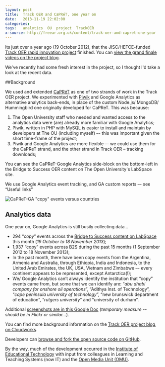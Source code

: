 ```yaml
---
layout: post
title:  Track OER and CaPRéT, one year on
date:   2013-11-19 22:02:00
categories:
tags:   analytics  OU  project  TrackOER
x-source: http://freear.org.uk/content/track-oer-and-capret-one-year
---
```




Its just over a year ago (19 October 2012), that the JISC/HEFCE-funded
[Track OER rapid innovation project][trackoer] finished.
You can [view the grand finale videos on the project blog][view].

We've recently had some fresh interest in the project, so I thought I'd take a look at the recent data.


##Background

We used and extended [CaPRéT][] as one of two strands of work in the Track OER project.
We experimented with [Piwik][] and Google Analytics as alternative analytics back-ends,
in place of the custom Node.js/ MongoDB/ Hummingbird one originally developed for CaPReT.
This was because:

1. The Open University staff who needed and wanted access to the analytics data were (are) already more familiar with Google Analytics;
2. Piwik, written in PHP with MySQL is easier to install and maintain by developers at The OU (including myself) –- this was important given the short time-frame of the project;
3. Piwik and Google Analytics are more flexible –- we could use them for the CaPReT strand, and the other strand in Track OER – tracking downloads;

You can see the CaPReT-Google Analytics side-block on the bottom-left in the Bridge to Success OER content on The Open University's LabSpace site.

We use Google Analytics event tracking, and GA custom reports –- see “Useful links”

![CaPReT-GA "copy" events versus countries][img-1]


## Analytics data

One year on, Google Analytics is still busily collecting data…

* 294 “_copy_” events across the [Bridge to Success content on LabSpace][b2s] this month
  (_19 October to 18 November 2013_);
* 1,937 “copy” events across B2S during the past 15 months (1 September 2012 to 18 November 2013);
* In the past month, there have been copy events from the Argentina, Armenia and Australia, through Ethiopia, India and Indonesia, to the United Arab Emirates, the UK, USA, Vietnam and Zimbabwe –- every continent appears to be represented, except Antarctica(!);
* We/ Google Analytics can’t always identify the institution that “copy” events came from,
but some that we can identify are: “_abu dhabi company for onshore oil operations_”,
“Adithya Inst. of Technology”, “_cape peninsula university of technology_”,
“new brunswick department of education”, “_rutgers university_” and “university of durham”.

Additional [screenshots are in this Google Doc][gdoc] (_temporary measure -- should be in Flickr or similar..._).

You can find more background information on the [Track OER project blog, on Cloudworks][trackoer].

Developers can [browse and fork the open source code on GitHub][github].

By the way, much of the development occurred in the [Institute of Educational Technology][iet]
with input from colleagues in Learning and Teaching Systems (now IT) and the [Open Media Unit (OMU)][].



[img-1]: https://lh4.googleusercontent.com/iUMpMF6gW0y2nYxH1GmzukuUxRd40ypoooOAajfD_zhdj8zUY_QCPcpIDq4rm7z9boMZmSMW-KrP7JW1YOD8gFGQ540kNYTB8ZeCgtv605-lUD2K1jHdMQHuoA

[trackoer]: http://cloudworks.ac.uk/cloudscape/view/2399
[view]: http://cloudworks.ac.uk/cloud/view/6568
[CaPRéT]: http://capret.mitoeit.org/ "CaPRéT: Cut and Paste Reuse Tracking"
[Piwik]: http://piwik.org/
[b2s]: http://labspace.open.ac.uk/b2s
[gdoc]: https://docs.google.com/document/d/1BW50XT16J9LVhKveYRxfJ3bYnO4DXW2mNdiZ5KXtS7I/edit#
[github]: https://github.com/IET-OU/trackoer-core
[iet]: http://iet.open.ac.uk/
[Open Media Unit (OMU)]: http://www.open.ac.uk/blogs/OpenMedia/


[End]: end
